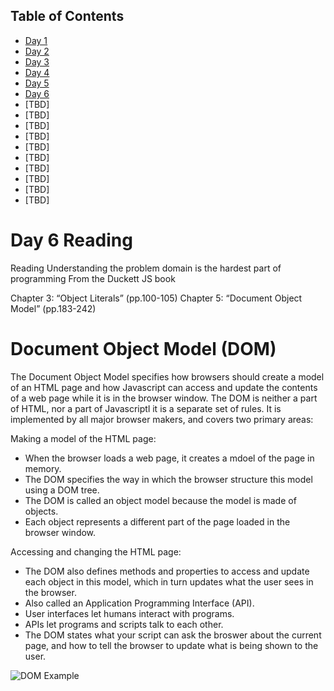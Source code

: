 ## Table of Contents

- [Day 1](class-01.md)
- [Day 2](class-02.md)
- [Day 3](class-03.md)
- [Day 4](class-04.md)
- [Day 5](class-05.md)
- [Day 6](class-06.md)
- [TBD]
- [TBD]
- [TBD]
- [TBD]
- [TBD]
- [TBD]
- [TBD]
- [TBD]
- [TBD]
- [TBD]

# Day 6 Reading

Reading
Understanding the problem domain is the hardest part of programming
From the Duckett JS book

Chapter 3: “Object Literals” (pp.100-105)
Chapter 5: “Document Object Model” (pp.183-242)

# Document Object Model (DOM)

The Document Object Model specifies how browsers should create a model of an HTML page and how Javascript can access and update the contents of a web page while it is in the browser window. The DOM is neither a part of HTML, nor a part of Javascriptl it is a separate set of rules. It is implemented by all major browser makers, and covers two primary areas:

Making a model of the HTML page:
  - When the browser loads a web page, it creates a mdoel of the page in memory.
  - The DOM specifies the way in which the browser structure this model using a DOM tree.
  - The DOM is called an object model because the model is made of objects.
  - Each object represents a different part of the page loaded in the browser window.

Accessing and changing the HTML page:
  - The DOM also defines methods and properties to access and update each object in this model, which in turn updates what the user sees in the browser.
  - Also called an Application Programming Interface (API).
  - User interfaces let humans interact with programs.
  - APIs let programs and scripts talk to each other.
  - The DOM states what your script can ask the broswer about the current page, and how to tell the browser to update what is being shown to the user.


![DOM Example](https://external-content.duckduckgo.com/iu/?u=https%3A%2F%2Fd2h0cx97tjks2p.cloudfront.net%2Fblogs%2Fwp-content%2Fuploads%2Fsites%2F2%2F2019%2F08%2FJs-Dom-Tree.png&f=1&nofb=1)

